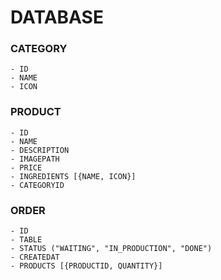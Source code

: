 # DATABASE 

### CATEGORY
    - ID
    - NAME
    - ICON

### PRODUCT
    - ID
    - NAME
    - DESCRIPTION
    - IMAGEPATH
    - PRICE
    - INGREDIENTS [{NAME, ICON}]
    - CATEGORYID
  
### ORDER
    - ID
    - TABLE
    - STATUS ("WAITING", "IN_PRODUCTION", "DONE")
    - CREATEDAT
    - PRODUCTS [{PRODUCTID, QUANTITY}]